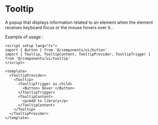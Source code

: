 # Tooltip

A popup that displays information related to an element when the element receives keyboard focus or the mouse hovers over it..

Example of usage :

<ClientOnly>
  <ExampleOfTooltip/>
</ClientOnly>

```vue
<script setup lang="ts">
import { Button } from '@/components/ui/button'
import { Tooltip, TooltipContent, TooltipProvider, TooltipTrigger } from '@/components/ui/tooltip'
</script>

<template>
  <TooltipProvider>
    <Tooltip>
      <TooltipTrigger as-child>
        <Button> Hover </Button>
      </TooltipTrigger>
      <TooltipContent>
        <p>Add to library</p>
      </TooltipContent>
    </Tooltip>
  </TooltipProvider>
</template>
```
